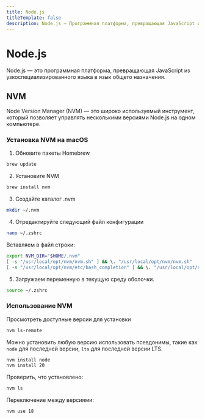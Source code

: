 ```yaml
---
title: Node.js
titleTemplate: false
description: Node.js — Программная платформа, превращающая JavaScript из узкоспециализированного языка в язык общего назначения.
---
```


# Node.js
Node.js — это программная платформа, превращающая JavaScript из узкоспециализированного языка в язык общего назначения.

## NVM
Node Version Manager (NVM) — это широко используемый инструмент, который позволяет управлять несколькими версиями Node.js на одном компьютере.

### Установка NVM на macOS

1. Обновите пакеты Homebrew
```sh
brew update
```

2. Установите NVM
```sh
brew install nvm
```

3. Создайте каталог .nvm
```sh
mkdir ~/.nvm
```

4. Отредактируйте следующий файл конфигурации
```sh
nano ~/.zshrc
```

Вставляем в файл строки:
```bash
export NVM_DIR="$HOME/.nvm"
[ -s "/usr/local/opt/nvm/nvm.sh" ] && \. "/usr/local/opt/nvm/nvm.sh"
[ -s "/usr/local/opt/nvm/etc/bash_completion" ] && \. "/usr/local/opt/nvm/etc/bash_completion"
```

5. Загружаем переменную в текущую среду оболочки.
```sh
source ~/.zshrc
```

### Использование NVM

Просмотреть доступные версии для установки
```sh
nvm ls-remote
```

Можно установить любую версию использовать псевдонимы, такие как `node` для последней версии, `lts` для последней версии LTS.
```sh
nvm install node
nvm install 20
```

Проверить, что установлено:
```sh
nvm ls
```

Переключение между версиями:
```sh
nvm use 18
```
